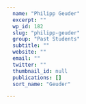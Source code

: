 ```yaml
---
  name: "Philipp Geuder"
  excerpt: ""
  wp_id: 182
  slug: "philipp-geuder"
  group: "Past Students"
  subtitle: ""
  website: ""
  email: ""
  twitter: ""
  thumbnail_id: null
  publications: []
  sort_name: "Geuder"

---
```

